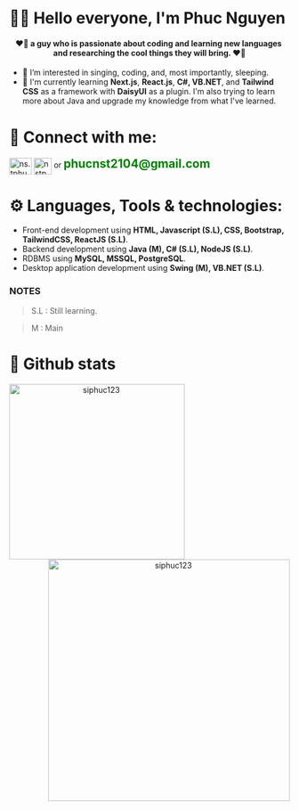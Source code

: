 # 👋🏼 Hello everyone, I'm Phuc Nguyen
<h4 align="center">❤️‍🔥 a guy who is passionate about coding and learning new languages ​​and researching the cool things they will bring. ❤️‍🔥</h4>

- 👀 I’m interested in singing, coding, and, most importantly, sleeping.
- 🌱 I'm currently learning <b>Next.js</b>, <b>React.js</b>, <b>C#, VB.NET</b>, and <b>Tailwind CSS</b> as a framework with <b>DaisyUI</b> as a plugin. I'm also trying to learn more about Java and upgrade my knowledge from what I've learned.

# 🔗 Connect with me:
<p align="left">
<a href="https://instagram.com/ns.tphuc" target="blank"><img align="center" src="https://raw.githubusercontent.com/rahuldkjain/github-profile-readme-generator/master/src/images/icons/Social/instagram.svg" alt="ns.tphuc" height="30" width="40" /></a>
<a href="https://www.linkedin.com/in/ph%C3%BAc-nguy%E1%BB%85n-s%C4%A9-tr%E1%BB%8Dng-b3488628a/" target="blank"><img align="center" src="https://upload.wikimedia.org/wikipedia/commons/thumb/8/81/LinkedIn_icon.svg/2048px-LinkedIn_icon.svg.png" alt="nstp" height="30" width="32" /></a>
or <b style="color: green; font-size: 150%;">phucnst2104@gmail.com</b>
</p>

# ⚙️ Languages, Tools & technologies:

- Front-end development using **HTML, Javascript (S.L), CSS, Bootstrap, TailwindCSS, ReactJS (S.L)**.
- Backend development using **Java (M), C# (S.L), NodeJS (S.L)**.
- RDBMS using **MySQL, MSSQL, PostgreSQL**.
- Desktop application development using **Swing (M), VB.NET (S.L)**.

### NOTES

> S.L : Still learning.

> M : Main

# 🦾 Github stats

<div align="center" dir="auto">
  <a href="#" title="siphuc123">
      <img width="315" align="left" 
      src="https://github-readme-stats.vercel.app/api/top-langs?username=siphuc123&show_icons=true&locale=en&layout=compact" 
      alt="siphuc123" style="max-width: 100%;"/>
  </a>

  <a href="#" title="siphuc123">
      <img align="right" width="434" 
      src="https://github-readme-stats.vercel.app/api?username=siphuc123&show_icons=true&locale=en" alt="siphuc123" style="max-width: 100%;"/>
  </a>
</div>
